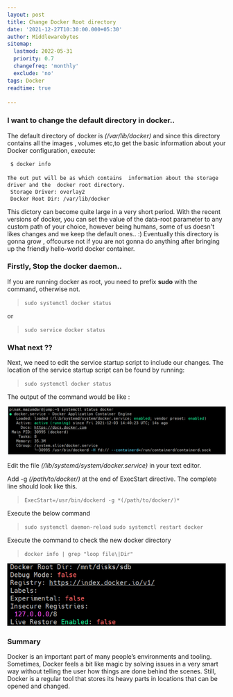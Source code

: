 ```yaml
---
layout: post
title: Change Docker Root directory
date: '2021-12-27T10:30:00.000+05:30'
author: Middlewarebytes
sitemap:
  lastmod: 2022-05-31
  priority: 0.7
  changefreq: 'monthly'
  exclude: 'no'
tags: Docker
readtime: true

---
```

### I want to change the default directory in docker.. 

The default directory of docker is *(/var/lib/docker)* and since this directory contains all the images , volumes etc,to get the basic information about your Docker configuration, execute:

     $ docker info

    The out put will be as which contains  information about the storage driver and the  docker root directory.
     Storage Driver: overlay2
     Docker Root Dir: /var/lib/docker
	 
This dictory can become quite large in a very short period. With the recent versions of docker, you can set the value of the data-root parameter to any custom path
of your choice, however being humans, some of us doesn't likes changes and we keep the default ones.. :) Eventually this directory is gonna grow , offcourse not if you are 
not gonna do anything after bringing up the friendly hello-world docker  container. 


### Firstly, Stop the docker daemon.. 

If you are running docker as root, you need to prefix **sudo** with the command, otherwise not.

> `sudo systemctl docker status`

or 

> `sudo service docker status`


### What next ??

Next, we need to edit the service startup script to include our changes. The location of the service startup script can be found by running:

> `sudo systemctl docker status`

The output of the command would be like :
 
 ![docker command status](/img/postimages/dockerstatus.png)
 
 
Edit the file *(/lib/systemd/system/docker.service)* in your text editor.

Add -g *(/path/to/docker/)* at the end of ExecStart directive. The complete line should look like this.

> `ExecStart=/usr/bin/dockerd -g *(/path/to/docker/)*`

Execute the below command

> `sudo systemctl daemon-reload`
> `sudo systemctl restart docker`


Execute the command to check the new docker directory

> `docker info | grep "loop file\|Dir"`

 ![New root directory](/img/postimages/dockerrootdirectory.png)

### Summary 

Docker is an important part of many people’s environments and tooling. Sometimes, Docker feels a bit like magic by solving issues in a very smart way without telling the user how things are done behind the scenes. Still, Docker is a regular tool that stores its heavy parts in locations that can be opened and changed.
